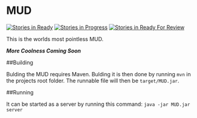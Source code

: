 # MUD
[![Stories in Ready](https://badge.waffle.io/TheGrandmother/MUD.png?label=ready&title=Ready)](https://waffle.io/TheGrandmother/MUD)
[![Stories in Progress](https://badge.waffle.io/waffleio/waffle.io.svg?label=waffle%3Ain%20progress&title=In%20Progress)](http://waffle.io/waffleio/waffle.io)
[![Stories in Ready For Review](https://badge.waffle.io/waffleio/waffle.io.svg?label=waffle%3Aready%20for%20review&title=Ready%20For%20Review)](http://waffle.io/waffleio/waffle.io)

This is the worlds most pointless MUD.

***More Coolness Coming Soon***

##Building

Bulding the MUD requires Maven.
Bulding it is then done by running `mvn` in the projects root folder.
The runnable file will then be `target/MUD.jar`.

##Running

It can be started as a server by running this command:
`java -jar MUD.jar server`
